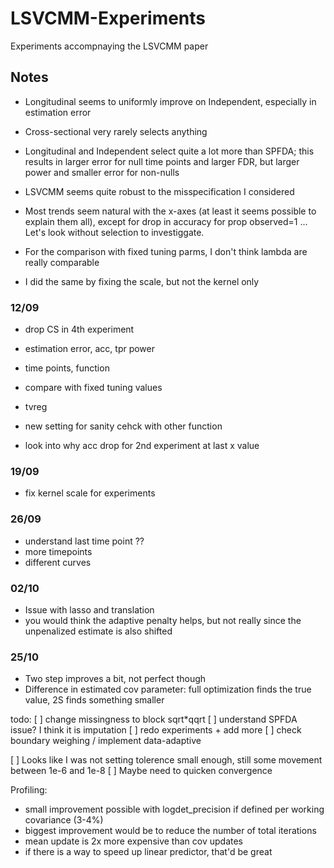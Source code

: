 # LSVCMM-Experiments
Experiments accompnaying the LSVCMM paper



## Notes

- Longitudinal seems to uniformly improve on Independent, especially in estimation error
- Cross-sectional very rarely selects anything
- Longitudinal and Independent select quite a lot more than SPFDA; this results in larger error
  for null time points and larger FDR, but larger power and smaller error for non-nulls
- LSVCMM seems quite robust to the misspecification I considered
- Most trends seem natural with the x-axes (at least it seems possible to explain them all),
  except for drop in accuracy for prop observed=1 ... 
  Let's look without selection to investiggate.

- For the comparison with fixed tuning parms, I don't think lambda are really comparable
- I did the same by fixing the scale, but not the kernel only

### 12/09

- drop CS in 4th experiment
- estimation error, acc, tpr power
- time points, function
- compare with fixed tuning values

- tvreg
- new setting for sanity cehck with other function
- look into why acc drop for 2nd experiment at last x value

### 19/09

- fix kernel scale for experiments


### 26/09

- understand last time point ??
- more timepoints
- different curves

### 02/10

- Issue with lasso and translation
- you would think the adaptive penalty helps, but not really since the unpenalized estimate is also shifted

### 25/10
- Two step improves a bit, not perfect though
- Difference in estimated cov parameter: full optimization finds the true value, 2S finds something smaller

todo:
[ ] change missingness to block sqrt*qqrt
[ ] understand SPFDA issue? I think it is imputation
[ ] redo experiments + add more
[ ] check boundary weighing / implement data-adaptive

[ ] Looks like I was not setting tolerence small enough, still some movement between 1e-6 and 1e-8
[ ] Maybe need to quicken convergence


Profiling:
- small improvement possible with logdet_precision if defined per working covariance (3-4%)
- biggest improvement would be to reduce the number of total iterations
- mean update is 2x more expensive than cov updates
- if there is a way to speed up linear predictor, that'd be great
